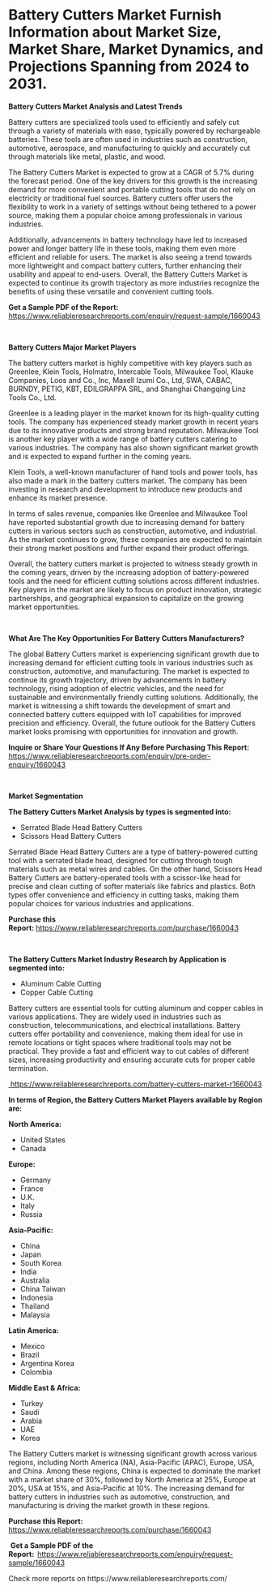 <p><h1>Battery Cutters Market Furnish Information about Market Size, Market Share, Market Dynamics, and Projections Spanning from 2024 to 2031.</h1></p><p><strong>Battery Cutters Market Analysis and Latest Trends</strong></p>
<p><p>Battery cutters are specialized tools used to efficiently and safely cut through a variety of materials with ease, typically powered by rechargeable batteries. These tools are often used in industries such as construction, automotive, aerospace, and manufacturing to quickly and accurately cut through materials like metal, plastic, and wood.</p><p>The Battery Cutters Market is expected to grow at a CAGR of 5.7% during the forecast period. One of the key drivers for this growth is the increasing demand for more convenient and portable cutting tools that do not rely on electricity or traditional fuel sources. Battery cutters offer users the flexibility to work in a variety of settings without being tethered to a power source, making them a popular choice among professionals in various industries.</p><p>Additionally, advancements in battery technology have led to increased power and longer battery life in these tools, making them even more efficient and reliable for users. The market is also seeing a trend towards more lightweight and compact battery cutters, further enhancing their usability and appeal to end-users. Overall, the Battery Cutters Market is expected to continue its growth trajectory as more industries recognize the benefits of using these versatile and convenient cutting tools.</p></p>
<p><strong>Get a Sample PDF of the Report:&nbsp;</strong> <a href="https://www.reliableresearchreports.com/enquiry/request-sample/1660043">https://www.reliableresearchreports.com/enquiry/request-sample/1660043</a></p>
<p>&nbsp;</p>
<p><strong>Battery Cutters Major Market Players</strong></p>
<p><p>The battery cutters market is highly competitive with key players such as Greenlee, Klein Tools, Holmatro, Intercable Tools, Milwaukee Tool, Klauke Companies, Loos and Co., Inc, Maxell Izumi Co., Ltd, SWA, CABAC, BURNDY, PETIG, KBT, EDILGRAPPA SRL, and Shanghai Changqing Linz Tools Co., Ltd. </p><p>Greenlee is a leading player in the market known for its high-quality cutting tools. The company has experienced steady market growth in recent years due to its innovative products and strong brand reputation. Milwaukee Tool is another key player with a wide range of battery cutters catering to various industries. The company has also shown significant market growth and is expected to expand further in the coming years.</p><p>Klein Tools, a well-known manufacturer of hand tools and power tools, has also made a mark in the battery cutters market. The company has been investing in research and development to introduce new products and enhance its market presence. </p><p>In terms of sales revenue, companies like Greenlee and Milwaukee Tool have reported substantial growth due to increasing demand for battery cutters in various sectors such as construction, automotive, and industrial. As the market continues to grow, these companies are expected to maintain their strong market positions and further expand their product offerings.</p><p>Overall, the battery cutters market is projected to witness steady growth in the coming years, driven by the increasing adoption of battery-powered tools and the need for efficient cutting solutions across different industries. Key players in the market are likely to focus on product innovation, strategic partnerships, and geographical expansion to capitalize on the growing market opportunities.</p></p>
<p>&nbsp;</p>
<p><strong>What Are The Key Opportunities For Battery Cutters Manufacturers?</strong></p>
<p><p>The global Battery Cutters market is experiencing significant growth due to increasing demand for efficient cutting tools in various industries such as construction, automotive, and manufacturing. The market is expected to continue its growth trajectory, driven by advancements in battery technology, rising adoption of electric vehicles, and the need for sustainable and environmentally friendly cutting solutions. Additionally, the market is witnessing a shift towards the development of smart and connected battery cutters equipped with IoT capabilities for improved precision and efficiency. Overall, the future outlook for the Battery Cutters market looks promising with opportunities for innovation and growth.</p></p>
<p><strong>Inquire or Share Your Questions If Any Before Purchasing This Report:</strong> <a href="https://www.reliableresearchreports.com/enquiry/pre-order-enquiry/1660043">https://www.reliableresearchreports.com/enquiry/pre-order-enquiry/1660043</a></p>
<p>&nbsp;</p>
<p><strong>Market Segmentation</strong></p>
<p><strong>The Battery Cutters Market Analysis by types is segmented into:</strong></p>
<p><ul><li>Serrated Blade Head Battery Cutters</li><li>Scissors Head Battery Cutters</li></ul></p>
<p><p>Serrated Blade Head Battery Cutters are a type of battery-powered cutting tool with a serrated blade head, designed for cutting through tough materials such as metal wires and cables. On the other hand, Scissors Head Battery Cutters are battery-operated tools with a scissor-like head for precise and clean cutting of softer materials like fabrics and plastics. Both types offer convenience and efficiency in cutting tasks, making them popular choices for various industries and applications.</p></p>
<p><strong>Purchase this Report:&nbsp;</strong><a href="https://www.reliableresearchreports.com/purchase/1660043">https://www.reliableresearchreports.com/purchase/1660043</a></p>
<p>&nbsp;</p>
<p><strong>The Battery Cutters Market Industry Research by Application is segmented into:</strong></p>
<p><ul><li>Aluminum Cable Cutting</li><li>Copper Cable Cutting</li></ul></p>
<p><p>Battery cutters are essential tools for cutting aluminum and copper cables in various applications. They are widely used in industries such as construction, telecommunications, and electrical installations. Battery cutters offer portability and convenience, making them ideal for use in remote locations or tight spaces where traditional tools may not be practical. They provide a fast and efficient way to cut cables of different sizes, increasing productivity and ensuring accurate cuts for proper cable termination.</p></p>
<p><a href="https://www.reliableresearchreports.com/battery-cutters-market-r1660043">&nbsp;https://www.reliableresearchreports.com/battery-cutters-market-r1660043</a></p>
<p><strong>In terms of Region, the Battery Cutters Market Players available by Region are:</strong></p>
<p>
    <p> <strong> North America: </strong>
        <ul>
            <li>United States</li>
            <li>Canada</li>
        </ul>
        </p> 
    <p> <strong> Europe: </strong>
        <ul>
            <li>Germany</li>
            <li>France</li>
            <li>U.K.</li>
            <li>Italy</li>
            <li>Russia</li>
        </ul>
        </p> 
    <p> <strong> Asia-Pacific: </strong>
        <ul>
            <li>China</li>
            <li>Japan</li>
            <li>South Korea</li>
            <li>India</li>
            <li>Australia</li>
            <li>China Taiwan</li>
            <li>Indonesia</li>
            <li>Thailand</li>
            <li>Malaysia</li>
        </ul>
        </p> 
    <p> <strong> Latin America: </strong>
        <ul>
            <li>Mexico</li>
            <li>Brazil</li>
            <li>Argentina Korea</li>
            <li>Colombia</li>
        </ul>
        </p> 
    <p> <strong> Middle East & Africa: </strong>
        <ul>
            <li>Turkey</li>
            <li>Saudi</li>
            <li>Arabia</li>
            <li>UAE</li>
            <li>Korea</li>
        </ul>
    </p>
    </p>
<p><p>The Battery Cutters market is witnessing significant growth across various regions, including North America (NA), Asia-Pacific (APAC), Europe, USA, and China. Among these regions, China is expected to dominate the market with a market share of 30%, followed by North America at 25%, Europe at 20%, USA at 15%, and Asia-Pacific at 10%. The increasing demand for battery cutters in industries such as automotive, construction, and manufacturing is driving the market growth in these regions.</p></p>
<p><strong>Purchase this Report: </strong><a href="https://www.reliableresearchreports.com/purchase/1660043">https://www.reliableresearchreports.com/purchase/1660043</a></p>
<p>&nbsp;<strong>Get a Sample PDF of the Report:&nbsp;&nbsp;</strong><a href="https://www.reliableresearchreports.com/enquiry/request-sample/1660043">https://www.reliableresearchreports.com/enquiry/request-sample/1660043</a></p>
<p><strong></strong></p>
<p>Check more reports on https://www.reliableresearchreports.com/</p>